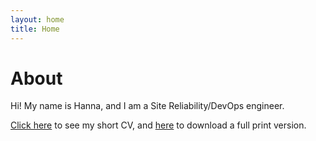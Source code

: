 ```yaml
---
layout: home
title: Home
---
```


# About

Hi! My name is Hanna, and I am a Site Reliability/DevOps engineer.

[Click here](/cv) to see my short CV, and [here](/cv.pdf) to download a full print version.
